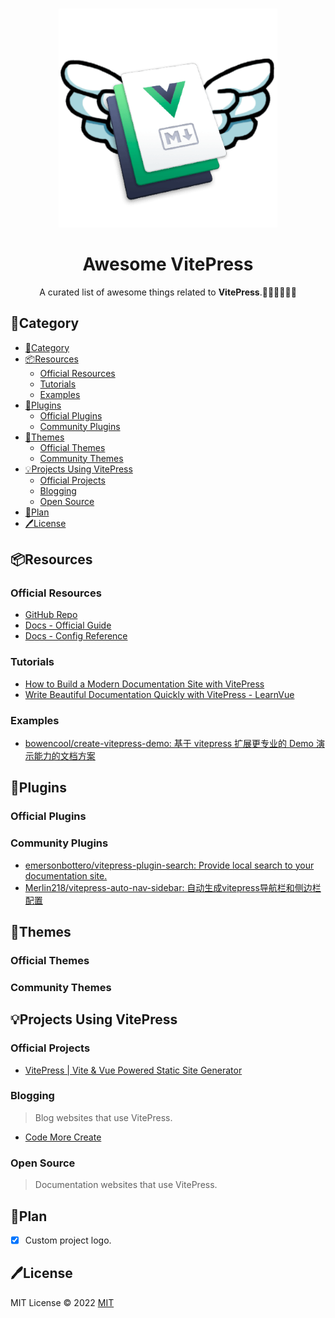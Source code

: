 <!-- vscode-markdown-toc-config
	numbering=false
	autoSave=true
	/vscode-markdown-toc-config -->
<!-- /vscode-markdown-toc -->
<br>
<p align="center">
<a href="#" target="_blank">
<img src="./logo.png" alt="logo of awesome vitepress" height="350" width="350"/>
</a>
<h1 align="center">Awesome VitePress</h1>
</p>

<p align="center">
A curated list of awesome things related to <b>VitePress</b>.🧑‍💻👩‍💻👨‍💻
</p>

## <a name='Category'></a>📝Category

<!-- vscode-markdown-toc -->
- [📝Category](#category)
- [📦Resources](#resources)
  - [Official Resources](#official-resources)
  - [Tutorials](#tutorials)
  - [Examples](#examples)
- [🚀Plugins](#plugins)
  - [Official Plugins](#official-plugins)
  - [Community Plugins](#community-plugins)
- [🌈Themes](#themes)
  - [Official Themes](#official-themes)
  - [Community Themes](#community-themes)
- [💡Projects Using VitePress](#projects-using-vitepress)
  - [Official Projects](#official-projects)
  - [Blogging](#blogging)
  - [Open Source](#open-source)
- [🌟Plan](#plan)
- [🖊️License](#️license)

## <a name='Resources'></a>📦Resources

### <a name='OfficialResources'></a>Official Resources

- [GitHub Repo](https://github.com/vuejs/vitepress)
- [Docs - Official Guide](https://vitepress.vuejs.org/guide/what-is-vitepress)
- [Docs - Config Reference](https://vitepress.vuejs.org/config/introduction)

### <a name='Tutorials'></a>Tutorials

- [How to Build a Modern Documentation Site with VitePress](https://www.freecodecamp.org/news/how-to-build-a-modern-documentation-site-with-vitepress/)
- [Write Beautiful Documentation Quickly with VitePress - LearnVue](https://learnvue.co/tutorials/write-docs-with-vitepress)

### <a name='Examples'></a>Examples

- [bowencool/create-vitepress-demo: 基于 vitepress 扩展更专业的 Demo 演示能力的文档方案](https://github.com/bowencool/create-vitepress-demo#readme)

## <a name='Plugins'></a>🚀Plugins

### <a name='OfficialPlugins'></a>Official Plugins

### <a name='CommunityPlugins'></a>Community Plugins

- [emersonbottero/vitepress-plugin-search: Provide local search to your documentation site.](https://github.com/emersonbottero/vitepress-plugin-search#readme)
- [Merlin218/vitepress-auto-nav-sidebar: 自动生成vitepress导航栏和侧边栏配置](https://github.com/Merlin218/vitepress-auto-nav-sidebar)

<!-- duplicate plugins with same feature -->

<!-- This is not end of the list, place your plugin above. -->

## <a name='Themes'></a>🌈Themes

### <a name='OfficialThemes'></a>Official Themes

### <a name='CommunityThemes'></a>Community Themes

## <a name='ProjectsUsingVitePress'></a>💡Projects Using VitePress

### <a name='OfficialProjects'></a>Official Projects

- [VitePress | Vite & Vue Powered Static Site Generator](https://vitepress.vuejs.org/)

### <a name='Blogging'></a>Blogging

> Blog websites that use VitePress.

- [Code More Create](https://blog.merlin218.top/)

### <a name='OpenSource'></a>Open Source

> Documentation websites that use VitePress.

## 🌟Plan

- [x] Custom project logo.

## <a name='License'></a>🖊️License

MIT License © 2022 [MIT](./LICENSE)
